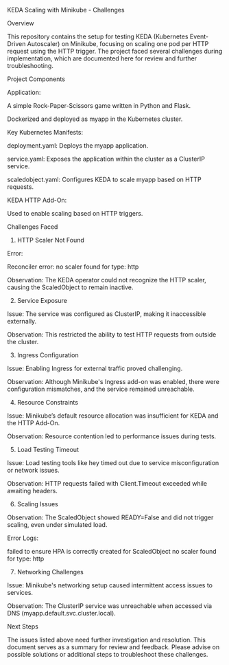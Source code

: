 KEDA Scaling with Minikube - Challenges

Overview

This repository contains the setup for testing KEDA (Kubernetes Event-Driven Autoscaler) on Minikube, focusing on scaling one pod per HTTP request using the HTTP trigger. The project faced several challenges during implementation, which are documented here for review and further troubleshooting.

Project Components

Application:

A simple Rock-Paper-Scissors game written in Python and Flask.

Dockerized and deployed as myapp in the Kubernetes cluster.

Key Kubernetes Manifests:

deployment.yaml: Deploys the myapp application.

service.yaml: Exposes the application within the cluster as a ClusterIP service.

scaledobject.yaml: Configures KEDA to scale myapp based on HTTP requests.

KEDA HTTP Add-On:

Used to enable scaling based on HTTP triggers.

Challenges Faced

1. HTTP Scaler Not Found

Error:

Reconciler error: no scaler found for type: http

Observation: The KEDA operator could not recognize the HTTP scaler, causing the ScaledObject to remain inactive.

2. Service Exposure

Issue: The service was configured as ClusterIP, making it inaccessible externally.

Observation: This restricted the ability to test HTTP requests from outside the cluster.

3. Ingress Configuration

Issue: Enabling Ingress for external traffic proved challenging.

Observation: Although Minikube's Ingress add-on was enabled, there were configuration mismatches, and the service remained unreachable.

4. Resource Constraints

Issue: Minikube’s default resource allocation was insufficient for KEDA and the HTTP Add-On.

Observation: Resource contention led to performance issues during tests.

5. Load Testing Timeout

Issue: Load testing tools like hey timed out due to service misconfiguration or network issues.

Observation: HTTP requests failed with Client.Timeout exceeded while awaiting headers.

6. Scaling Issues

Observation: The ScaledObject showed READY=False and did not trigger scaling, even under simulated load.

Error Logs:

failed to ensure HPA is correctly created for ScaledObject
no scaler found for type: http

7. Networking Challenges

Issue: Minikube's networking setup caused intermittent access issues to services.

Observation: The ClusterIP service was unreachable when accessed via DNS (myapp.default.svc.cluster.local).

Next Steps

The issues listed above need further investigation and resolution. This document serves as a summary for review and feedback. Please advise on possible solutions or additional steps to troubleshoot these challenges.
